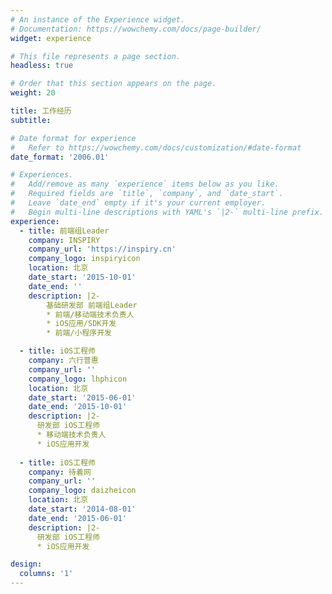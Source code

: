 ```yaml
---
# An instance of the Experience widget.
# Documentation: https://wowchemy.com/docs/page-builder/
widget: experience

# This file represents a page section.
headless: true

# Order that this section appears on the page.
weight: 20

title: 工作经历
subtitle:

# Date format for experience
#   Refer to https://wowchemy.com/docs/customization/#date-format
date_format: '2006.01'

# Experiences.
#   Add/remove as many `experience` items below as you like.
#   Required fields are `title`, `company`, and `date_start`.
#   Leave `date_end` empty if it's your current employer.
#   Begin multi-line descriptions with YAML's `|2-` multi-line prefix.
experience:
  - title: 前端组Leader
    company: INSPIRY
    company_url: 'https://inspiry.cn'
    company_logo: inspiryicon
    location: 北京
    date_start: '2015-10-01'
    date_end: ''
    description: |2-
        基础研发部 前端组Leader
        * 前端/移动端技术负责人
        * iOS应用/SDK开发
        * 前端/小程序开发

  - title: iOS工程师
    company: 六行普惠
    company_url: ''
    company_logo: lhphicon
    location: 北京
    date_start: '2015-06-01'
    date_end: '2015-10-01'
    description: |2-
      研发部 iOS工程师
      * 移动端技术负责人
      * iOS应用开发
      
  - title: iOS工程师
    company: 待着网
    company_url: ''
    company_logo: daizheicon
    location: 北京
    date_start: '2014-08-01'
    date_end: '2015-06-01'
    description: |2-
      研发部 iOS工程师
      * iOS应用开发

design:
  columns: '1'
---
```

